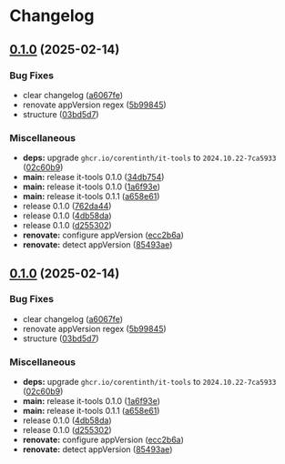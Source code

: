 # Changelog

## [0.1.0](https://github.com/JeffResc/charts/compare/it-tools-v0.1.0...it-tools-v0.1.0) (2025-02-14)


### Bug Fixes

* clear changelog ([a6067fe](https://github.com/JeffResc/charts/commit/a6067fec32e3b8caca4a80c5c8a0e180d26d4a8a))
* renovate appVersion regex ([5b99845](https://github.com/JeffResc/charts/commit/5b99845316a1da796a09b17161402a1a4e67495c))
* structure ([03bd5d7](https://github.com/JeffResc/charts/commit/03bd5d7e2e3a3c2d6ff00fd538830a136cef88ce))


### Miscellaneous

* **deps:** upgrade `ghcr.io/corentinth/it-tools` to `2024.10.22-7ca5933` ([02c60b9](https://github.com/JeffResc/charts/commit/02c60b9db407f9b667cc920fee044402d59fa018))
* **main:** release it-tools 0.1.0 ([34db754](https://github.com/JeffResc/charts/commit/34db754cebdfbf9d519f57338bcb82bcaf8d07a4))
* **main:** release it-tools 0.1.0 ([1a6f93e](https://github.com/JeffResc/charts/commit/1a6f93e3a31b979b6c4ab580eaa49da594ebb2d0))
* **main:** release it-tools 0.1.1 ([a658e61](https://github.com/JeffResc/charts/commit/a658e617610afce14b3756a61b803caf789f59cc))
* release 0.1.0 ([762da44](https://github.com/JeffResc/charts/commit/762da44d0c15823893f1bc8ac8de56a3f7ee69c7))
* release 0.1.0 ([4db58da](https://github.com/JeffResc/charts/commit/4db58da5d13f007e05157800708aba07445c394d))
* release 0.1.0 ([d255302](https://github.com/JeffResc/charts/commit/d25530297f86d4c94d5d2eabc44ff0f227ff65b3))
* **renovate:** configure appVersion ([ecc2b6a](https://github.com/JeffResc/charts/commit/ecc2b6a97b7e3e72646c3f48db5dc0a94dcf54d6))
* **renovate:** detect appVersion ([85493ae](https://github.com/JeffResc/charts/commit/85493ae015393bc5ac742aad65e41013ed3ff47f))

## [0.1.0](https://github.com/JeffResc/charts/compare/it-tools-v0.1.1...it-tools-v0.1.0) (2025-02-14)


### Bug Fixes

* clear changelog ([a6067fe](https://github.com/JeffResc/charts/commit/a6067fec32e3b8caca4a80c5c8a0e180d26d4a8a))
* renovate appVersion regex ([5b99845](https://github.com/JeffResc/charts/commit/5b99845316a1da796a09b17161402a1a4e67495c))
* structure ([03bd5d7](https://github.com/JeffResc/charts/commit/03bd5d7e2e3a3c2d6ff00fd538830a136cef88ce))


### Miscellaneous

* **deps:** upgrade `ghcr.io/corentinth/it-tools` to `2024.10.22-7ca5933` ([02c60b9](https://github.com/JeffResc/charts/commit/02c60b9db407f9b667cc920fee044402d59fa018))
* **main:** release it-tools 0.1.0 ([1a6f93e](https://github.com/JeffResc/charts/commit/1a6f93e3a31b979b6c4ab580eaa49da594ebb2d0))
* **main:** release it-tools 0.1.1 ([a658e61](https://github.com/JeffResc/charts/commit/a658e617610afce14b3756a61b803caf789f59cc))
* release 0.1.0 ([4db58da](https://github.com/JeffResc/charts/commit/4db58da5d13f007e05157800708aba07445c394d))
* release 0.1.0 ([d255302](https://github.com/JeffResc/charts/commit/d25530297f86d4c94d5d2eabc44ff0f227ff65b3))
* **renovate:** configure appVersion ([ecc2b6a](https://github.com/JeffResc/charts/commit/ecc2b6a97b7e3e72646c3f48db5dc0a94dcf54d6))
* **renovate:** detect appVersion ([85493ae](https://github.com/JeffResc/charts/commit/85493ae015393bc5ac742aad65e41013ed3ff47f))
